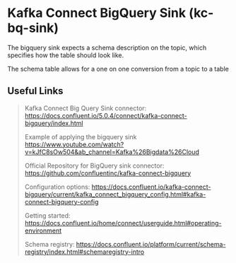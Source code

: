 # Kafka Connect BigQuery Sink (kc-bq-sink)

The bigquery sink expects a schema description on the topic, which specifies how the table should look like.

The schema table allows for a one on one conversion from a topic to a table

## Useful Links

> Kafka Connect Big Query Sink connector: 
> https://docs.confluent.io/5.0.4/connect/kafka-connect-bigquery/index.html
> 
> Example of applying the bigquery sink
> https://www.youtube.com/watch?v=kJfC8sOw504&ab_channel=Kafka%26Bigdata%26Cloud
> 
> Official Repository for BigQuery sink connector:
> https://github.com/confluentinc/kafka-connect-bigquery
>
> Configuration options:
> https://docs.confluent.io/kafka-connect-bigquery/current/kafka_connect_bigquery_config.html#kafka-connect-bigquery-config
> 
> Getting started: 
> https://docs.confluent.io/home/connect/userguide.html#operating-environment
> 
> Schema registry:
> https://docs.confluent.io/platform/current/schema-registry/index.html#schemaregistry-intro
